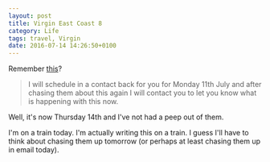 ```yaml
---
layout: post
title: Virgin East Coast 8
category: Life
tags: travel, Virgin
date: 2016-07-14 14:26:50+0100
---
```


Remember [this](/2016/07/08/virgin_east_coast_7.html)?

> I will schedule in a contact back for you for Monday 11th July and after
> chasing them about this again I will contact you to let you know what is
> happening with this now.

Well, it's now Thursday 14th and I've not had a peep out of them.

I'm on a train today. I'm actually writing this on a train. I guess I'll
have to think about chasing them up tomorrow (or perhaps at least chasing
them up in email today).

[//]: # (2016-07-14-virgin_east_coast_8.md ends here)
